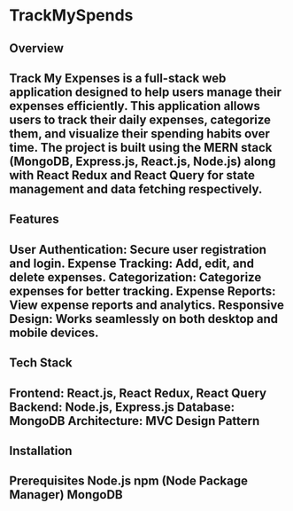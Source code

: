 # TrackMySpends
<h2>Overview<h2/>
  
<p>Track My Expenses is a full-stack web application designed to help users manage their expenses efficiently. This application allows users to track their daily expenses, categorize them, and visualize their spending habits over time. The project is built using the MERN stack (MongoDB, Express.js, React.js, Node.js) along with React Redux and React Query for state management and data fetching respectively.<p/>

<h2>Features<h2/>
User Authentication: Secure user registration and login.
Expense Tracking: Add, edit, and delete expenses.
Categorization: Categorize expenses for better tracking.
Expense Reports: View expense reports and analytics.
Responsive Design: Works seamlessly on both desktop and mobile devices.
  
<h2>Tech Stack<h2/>
Frontend: React.js, React Redux, React Query
Backend: Node.js, Express.js
Database: MongoDB
Architecture: MVC Design Pattern
  
<h2>Installation<h2/>
Prerequisites
Node.js
npm (Node Package Manager)
MongoDB
